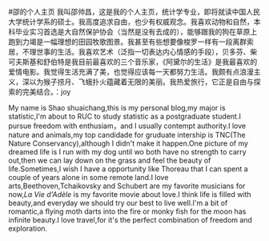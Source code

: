 #邵的个人主页
我叫邵帅昌，这是我的个人主页，统计学专业，即将就读中国人民大学统计学系的硕士。我高度追求自由，也少有权威观念。我喜欢动物和自然，本科毕业实习首选是大自然保护协会（当然是没有去成的），能够跟我的狗在草原上跑到力竭是一幅理想的田园牧歌图景。我甚至有些想要像梭罗一样有一段离群索居，不理世事的生活。我喜欢艺术（泛指一切表达内心情感的手段），贝多芬、柴可夫斯基和舒伯特是我目前最喜欢的三个音乐家，《阿黛尔的生活》是我最喜欢的爱情电影。我觉得生活充满了美，也觉得应该每一天都努力生活。我颇有点浪漫主义，深以为猴子捞月、飞蛾扑火蕴藏着无限的美丽。我热爱旅行，它正是自由与探索的完美结合。：joy

My name is Shao shuaichang,this is my personal blog,my major is statistic,I'm about to RUC to study statistic as a postgraduate student.I pursue freedom with enthusiam，and I usually contempt authority.I love nature and animals,my top candidade for gruduate intership is TNC(The Nature Conservancy),although I didn't make it happen.One picture of my dreamed life is I run with my dog until wo both have no strength to carry out,then we can lay down on the grass and feel the beauty of life.Sometimes,I wish I have a opportunity like Thoreau that I can spent a couple of years alone in some remote land.I love arts,Beethoven,Tchaikovsky and Schubert are my favorite musicians for now,*La Vie d'Adèle* is my favorite movie about love.I think life is filled with beauty,and everyday we should try our best to live well.I'm a bit of romantic,a flying moth darts into the fire or monky fish for the moon has infinite beauty.I love travel,for it's the perfect combination of freedom and exploration.

    
